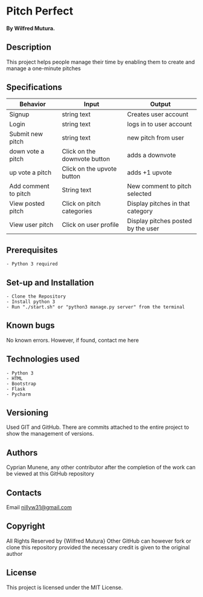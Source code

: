 # Pitch Perfect

#### By Wilfred Mutura.


## Description

This project helps people manage their time by enabling them to create and manage a one-minute pitches

## Specifications

| Behavior            | Input                         | Output                        |
| ------------------- | ----------------------------- | ----------------------------- |
| Signup | string text | Creates user account |
| Login | string text | logs in to user account |
| Submit new pitch | string text | new pitch from user |
| down vote a pitch | Click on the downvote button | adds a downvote  |
| up vote a pitch | Click on the upvote button |adds +1 upvote |
| Add comment to pitch | String text  | New comment to pitch selected |
| View posted pitch | Click on pitch categories  | Display pitches in that category |
| View user pitch | Click on user profile  | Display pitches posted by the user|

## Prerequisites

    - Python 3 required

## Set-up and Installation

    - Clone the Repository
    - Install python 3
    - Run "./start.sh" or "python3 manage.py server" from the terminal

## Known bugs

No known errors. However, if found, contact me here 

## Technologies used

    - Python 3
    - HTML
    - Bootstrap
    - Flask
    - Pycharm
    

## Versioning
Used GIT and GitHub. There are commits attached to the entire project to show the management of versions.

## Authors

 Cyprian Munene, any other contributor after the completion of the work can be viewed at this GitHub repository

## Contacts
Email nillyw31@gmail.com

## Copyright

All Rights Reserved by {Wilfred Mutura}
Other GitHub can however fork or clone this repository provided the necessary credit is given to the original author

## License

This project is licensed under the MIT License.